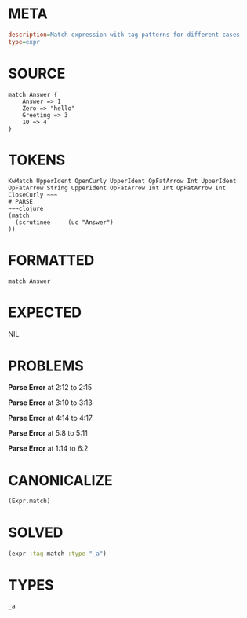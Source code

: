 # META
~~~ini
description=Match expression with tag patterns for different cases
type=expr
~~~
# SOURCE
~~~roc
match Answer {
    Answer => 1
    Zero => "hello"
    Greeting => 3
    10 => 4
}
~~~
# TOKENS
~~~text
KwMatch UpperIdent OpenCurly UpperIdent OpFatArrow Int UpperIdent OpFatArrow String UpperIdent OpFatArrow Int Int OpFatArrow Int CloseCurly ~~~
# PARSE
~~~clojure
(match
  (scrutinee     (uc "Answer")
))
~~~
# FORMATTED
~~~roc
match Answer
~~~
# EXPECTED
NIL
# PROBLEMS
**Parse Error**
at 2:12 to 2:15

**Parse Error**
at 3:10 to 3:13

**Parse Error**
at 4:14 to 4:17

**Parse Error**
at 5:8 to 5:11

**Parse Error**
at 1:14 to 6:2

# CANONICALIZE
~~~clojure
(Expr.match)
~~~
# SOLVED
~~~clojure
(expr :tag match :type "_a")
~~~
# TYPES
~~~roc
_a
~~~
